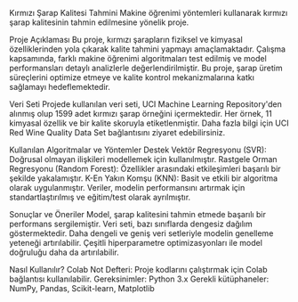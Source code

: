 Kırmızı Şarap Kalitesi Tahmini
Makine öğrenimi yöntemleri kullanarak kırmızı şarap kalitesinin tahmin edilmesine yönelik proje.

Proje Açıklaması
Bu proje, kırmızı şarapların fiziksel ve kimyasal özelliklerinden yola çıkarak kalite tahmini yapmayı amaçlamaktadır. Çalışma kapsamında, farklı makine öğrenimi algoritmaları test edilmiş ve model performansları detaylı analizlerle değerlendirilmiştir. Bu proje, şarap üretim süreçlerini optimize etmeye ve kalite kontrol mekanizmalarına katkı sağlamayı hedeflemektedir.

Veri Seti
Projede kullanılan veri seti, UCI Machine Learning Repository'den alınmış olup 1599 adet kırmızı şarap örneğini içermektedir. Her örnek, 11 kimyasal özellik ve bir kalite skoruyla etiketlenmiştir. Daha fazla bilgi için UCI Red Wine Quality Data Set bağlantısını ziyaret edebilirsiniz.

Kullanılan Algoritmalar ve Yöntemler
Destek Vektör Regresyonu (SVR): Doğrusal olmayan ilişkileri modellemek için kullanılmıştır.
Rastgele Orman Regresyonu (Random Forest): Özellikler arasındaki etkileşimleri başarılı bir şekilde yakalamıştır.
K-En Yakın Komşu (KNN): Basit ve etkili bir algoritma olarak uygulanmıştır.
Veriler, modelin performansını artırmak için standartlaştırılmış ve eğitim/test olarak ayrılmıştır.

Sonuçlar ve Öneriler
Model, şarap kalitesini tahmin etmede başarılı bir performans sergilemiştir.
Veri seti, bazı sınıflarda dengesiz dağılım göstermektedir. Daha dengeli ve geniş veri setleriyle modelin genelleme yeteneği artırılabilir.
Çeşitli hiperparametre optimizasyonları ile model doğruluğu daha da artırılabilir.

Nasıl Kullanılır?
Colab Not Defteri: Proje kodlarını çalıştırmak için Colab bağlantısı kullanılabilir.
Gereksinimler:
Python 3.x
Gerekli kütüphaneler: NumPy, Pandas, Scikit-learn, Matplotlib

